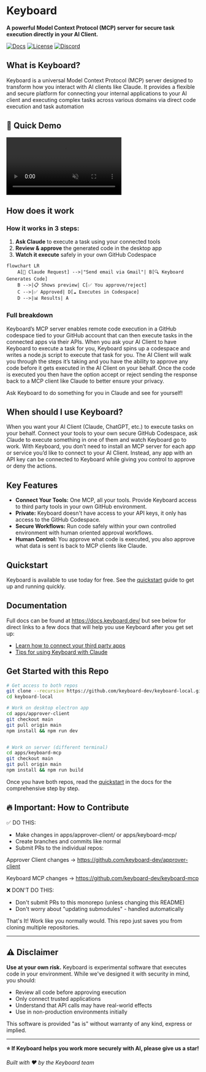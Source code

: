 # Keyboard

**A powerful Model Context Protocol (MCP) server for secure task execution directly in your AI Client.**

[![Docs](https://img.shields.io/badge/docs-keyboard.dev-blue)](https://docs.keyboard.dev/) [![License](https://img.shields.io/badge/license-Apache%202.0-green)](LICENSE) [![Discord](https://img.shields.io/badge/discord-join-7289da)](https://discord.gg/UxsRWtV6M2)

## What is Keyboard? 

Keyboard is a universal Model Context Protocol (MCP) server designed to transform how you interact with AI clients like Claude. It provides a flexible and secure platform for connecting your internal applications to your AI client and executing complex tasks across various domains via direct code execution and task automation

## 🚀 Quick Demo

<video src="https://ourgif.s3.us-east-1.amazonaws.com/noaudio.mp4" autoplay loop muted playsinline></video>

## How does it work

### How it works in 3 steps:

1. **Ask Claude** to execute a task using your connected tools
2. **Review & approve** the generated code in the desktop app
3. **Watch it execute** safely in your own GitHub Codespace

```mermaid
flowchart LR
    A[📱 Claude Request] -->|"Send email via Gmail"| B[🔍 Keyboard Generates Code]
    B -->|📋 Shows preview| C[✅ You approve/reject]
    C -->|✅ Approved| D[☁️ Executes in Codespace]
    D -->|📊 Results| A
```

### Full breakdown

Keyboard’s MCP server enables remote code execution in a GitHub codespace tied to your GitHub account that can then execute tasks in the connected apps via their APIs. When you ask your AI Client to have Keyboard  to execute a task for you, Keyboard spins up a codespace and writes a node.js script to execute that task for you. The AI Client will walk you through the steps it’s taking and you have the ability to approve any code before it gets executed in the AI Client on your behalf. Once the code is executed you then have the option accept or reject sending the response back to a MCP client like Claude to better ensure your privacy.

Ask Keyboard to do something for you in Claude and see for yourself! 

## When should I use Keyboard?

When you want your AI Client (Claude, ChatGPT, etc.) to execute tasks on your behalf. Connect your tools to your own secure GitHub Codespace, ask Claude to execute something in one of them and watch Keyboard go to work. With Keyboard, you don’t need to install an MCP server for each app or service you’d like to connect to your AI Client. Instead, any app with an API key can be connected to Keyboard while giving you control to approve or deny the actions.

## Key Features

- **Connect Your Tools:** One MCP, all your tools. Provide Keyboard access to third party tools in your own GitHub environment. 
- **Private:** Keyboard doesn't have access to your API keys, it only has access to the GitHub Codespace.
- **Secure Workflows:** Run code safely within your own controlled environment with human oriented approval workflows.  
- **Human Control:** You approve what code is executed, you also approve what data is sent is back to MCP clients like Claude.

## Quickstart

Keyboard is available to use today for free. See the [quickstart](https://docs.keyboard.dev/docs/quickstart) guide to get up and running quickly. 

## Documentation

Full docs can be found at https://docs.keyboard.dev/ but see below for direct links to a few docs that will help you use Keyboard after you get set up: 

* [Learn how to connect your third party apps](https://docs.keyboard.dev/docs/third-party-apps) 
* [Tips for using Keyboard with Claude](https://docs.keyboard.dev/docs/usability-tips-with-claude) 

## Get Started with this Repo

```bash
# Get access to both repos
git clone --recursive https://github.com/keyboard-dev/keyboard-local.git
cd keyboard-local

# Work on desktop electron app
cd apps/approver-client
git checkout main
git pull origin main
npm install && npm run dev


# Work on server (different terminal)
cd apps/keyboard-mcp
git checkout main
git pull origin main
npm install && npm run build
```

Once you have both repos, read the [quickstart](https://docs.keyboard.dev/docs/quickstart) in the docs for the comprehensive step by step.

## 🔥 Important: How to Contribute

✅ DO THIS:

* Make changes in apps/approver-client/ or apps/keyboard-mcp/
* Create branches and commits like normal
* Submit PRs to the individual repos:

Approver Client changes → https://github.com/keyboard-dev/approver-client

Keyboard MCP changes → https://github.com/keyboard-dev/keyboard-mcp

❌ DON'T DO THIS:

* Don't submit PRs to this monorepo (unless changing this README)
* Don't worry about "updating submodules" - handled automatically

That's It! Work like you normally would. This repo just saves you from cloning multiple repositories.

---

## ⚠️ Disclaimer

**Use at your own risk.** Keyboard is experimental software that executes code in your environment. While we've designed it with security in mind, you should:

- Review all code before approving execution
- Only connect trusted applications
- Understand that API calls may have real-world effects
- Use in non-production environments initially

This software is provided "as is" without warranty of any kind, express or implied.

---

**⭐ If Keyboard helps you work more securely with AI, please give us a star!**

*Built with ❤️ by the Keyboard team*

